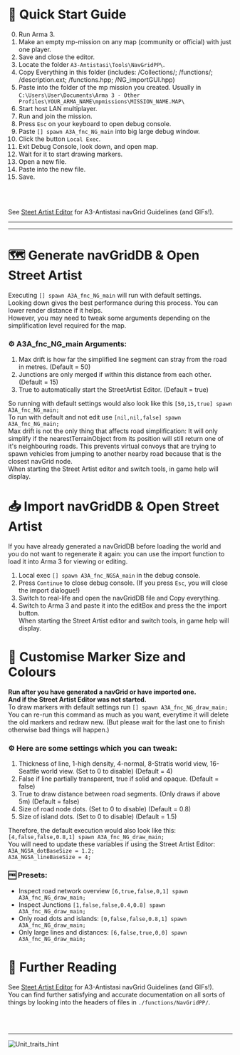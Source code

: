 # 🚀 Quick Start Guide
0.  Run Arma 3.
1.  Make an empty mp-mission on any map (community or official) with just one player.
2.  Save and close the editor.
3.  Locate the folder `A3-Antistasi\Tools\NavGridPP\`.
4.  Copy Everything in this folder (includes: /Collections/; /functions/; /description.ext; /functions.hpp; /NG_importGUI.hpp)
5.  Paste into the folder of the mp mission you created. Usually in `C:\Users\User\Documents\Arma 3 - Other Profiles\YOUR_ARMA_NAME\mpmissions\MISSION_NAME.MAP\`
6.  Start host LAN multiplayer.
7.  Run and join the mission.
8.  Press `Esc` on your keyboard to open debug console.
9.  Paste `[] spawn A3A_fnc_NG_main` into big large debug window.
10.  Click the button `Local Exec`.
11. Exit Debug Console, look down, and open map.
12. Wait for it to start drawing markers.
13. Open a new file.
14. Paste into the new file.
15. Save.

<br/>
<br/>

See [Steet Artist Editor](https://github.com/official-antistasi-community/A3-Antistasi/wiki/Street-Artist-Editor) for A3-Antistasi navGrid Guidelines (and GIFs!).<br/>
***
***

# 🗺 Generate navGridDB & Open Street Artist
Executing `[] spawn A3A_fnc_NG_main` will run with default settings.<br/>
Looking down gives the best performance during this process. You can lower render distance if it helps.<br/>
However, you may need to tweak some arguments depending on the simplification level required for the map.<br/>
### ⚙ A3A_fnc_NG_main Arguments:
1.  <SCALAR> Max drift is how far the simplified line segment can stray from the road in metres. (Default = 50)
2.  <SCALAR> Junctions are only merged if within this distance from each other. (Default = 15)
3.  <BOOLEAN> True to automatically start the StreetArtist Editor. (Default = true)

So running with default settings would also look like this `[50,15,true] spawn A3A_fnc_NG_main;`<br/>
To run with default and not edit use `[nil,nil,false] spawn A3A_fnc_NG_main;`<br/>
Max drift is not the only thing that affects road simplification: It will only simplify if the nearestTerrainObject from its position will still return one of it's neighbouring roads. This prevents virtual convoys that are trying to spawn vehicles from jumping to another nearby road because that is the closest navGrid node.<br/>
When starting the Street Artist editor and switch tools, in game help will display.

# 📥 Import navGridDB & Open Street Artist
If you have already generated a navGridDB before loading the world and you do not want to regenerate it again: you can use the import function to load it into Arma 3 for viewing or editing.

1. Local exec `[] spawn A3A_fnc_NGSA_main` in the debug console.
2. Press `Continue` to close debug console. (If you press `Esc`, you will close the import dialogue!)
3. Switch to real-life and open the navGridDB file and Copy everything.
4. Switch to Arma 3 and paste it into the editBox and press the the import button.<br/>
When starting the Street Artist editor and switch tools, in game help will display.

# 📍 Customise Marker Size and Colours
**Run after you have generated a navGrid or have imported one.**<br/>
**And if the Street Artist Editor was not started.**<br/>
To draw markers with default settings run `[] spawn A3A_fnc_NG_draw_main;`<br/>
You can re-run this command as much as you want, everytime it will delete the old markers and redraw new. (But please wait for the last one to finish otherwise bad things will happen.)<br/>

### ⚙ Here are some settings which you can tweak:
1.  <SCALAR> Thickness of line, 1-high density, 4-normal, 8-Stratis world view, 16-Seattle world view. (Set to 0 to disable) (Default = 4)
2.  <BOOLEAN> False if line partially transparent, true if solid and opaque. (Default = false)
3.  <BOOLEAN> True to draw distance between road segments. (Only draws if above 5m) (Default = false)
4.  <SCALAR> Size of road node dots. (Set to 0 to disable) (Default = 0.8)
5.  <SCALAR> Size of island dots. (Set to 0 to disable) (Default = 1.5)

Therefore, the default execution would also look like this: `[4,false,false,0.8,1] spawn A3A_fnc_NG_draw_main;`<br/>
You will need to update these variables if using the Street Artist Editor:<br/>
`A3A_NGSA_dotBaseSize = 1.2;`<br/>
`A3A_NGSA_lineBaseSize = 4;`<br/>

### 🆓 Presets:
* Inspect road network overview `[6,true,false,0,1] spawn A3A_fnc_NG_draw_main;`
* Inspect Junctions `[1,false,false,0.4,0.8] spawn A3A_fnc_NG_draw_main;`
* Only road dots and islands: `[0,false,false,0.8,1] spawn A3A_fnc_NG_draw_main;`
* Only large lines and distances: `[6,false,true,0,0] spawn A3A_fnc_NG_draw_main;`

# 🔎 Further Reading
See [Steet Artist Editor](https://github.com/official-antistasi-community/A3-Antistasi/wiki/Street-Artist-Editor) for A3-Antistasi navGrid Guidelines (and GIFs!).<br/>
You can find further satisfying and accurate documentation on all sorts of things by looking into the headers of files in `./functions/NavGridPP/`.

<br/>
<br/>

***

![Unit_traits_hint](https://i.imgur.com/wAMAYlX.png)
